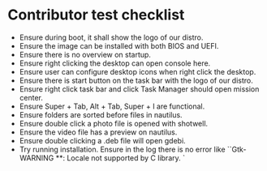 # Contributor test checklist

* Ensure during boot, it shall show the logo of our distro.
* Ensure the image can be installed with both BIOS and UEFI.
* Ensure there is no overview on startup.
* Ensure right clicking the desktop can open console here.
* Ensure user can configure desktop icons when right click the desktop.
* Ensure there is start button on the task bar with the logo of our distro.
* Ensure right click task bar and click Task Manager should open mission center.
* Ensure Super + Tab, Alt + Tab, Super + I are functional.
* Ensure folders are sorted before files in nautilus.
* Ensure double click a photo file is opened with shotwell.
* Ensure the video file has a preview on nautilus.
* Ensure double clicking a .deb file will open gdebi.
* Try running installation. Ensure in the log there is no error like ``Gtk-WARNING **: Locale not supported by C library. `